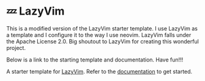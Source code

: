 # 💤 LazyVim

This is a modified version of the LazyVim starter template.
I use LazyVim as a template and I configure it to the way I use neovim.
LazyVim falls under the Apache License 2.0.
Big shoutout to LazyVim for creating this wonderful project.

Below is a link to the starting template and documentation.
Have fun!!!

A starter template for [LazyVim](https://github.com/LazyVim/LazyVim).
Refer to the [documentation](https://lazyvim.github.io/installation) to get started.
